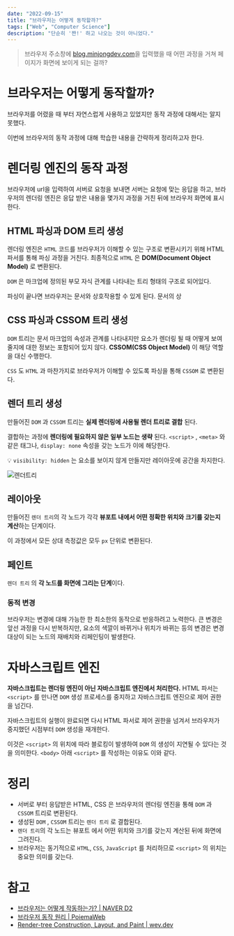 ```yaml
---
date: "2022-09-15"
title: "브라우저는 어떻게 동작할까?"
tags: ["Web", "Computer Science"]
description: "단순히 '짠!' 하고 나오는 것이 아니었다."
---
```


> 브라우저 주소창에 [blog.minjongdev.com](http://blog.minjongdev.com)을 입력했을 때 어떤 과정을 거쳐 페이지가 화면에 보이게 되는 걸까?

# 브라우저는 어떻게 동작할까?

브라우저를 어렸을 때 부터 자연스럽게 사용하고 있었지만 동작 과정에 대해서는 알지 못했다.

이번에 브라우저의 동작 과정에 대해 학습한 내용을 간략하게 정리하고자 한다.

# 렌더링 엔진의 동작 과정

브라우저에 url을 입력하여 서버로 요청을 보내면 서버는 요청에 맞는 응답을 하고, 브라우저의 렌더링 엔진은 응답 받은 내용을 몇가지 과정을 거친 뒤에 브라우저 화면에 표시한다.

## HTML 파싱과 DOM 트리 생성

렌더링 엔진은 `HTML` 코드를 브라우저가 이해할 수 있는 구조로 변환시키기 위해 HTML 파서를 통해 파싱 과정을 거친다. 최종적으로 `HTML` 은 **DOM(Document Object Model)** 로 변환된다.

`DOM` 은 마크업에 정의된 부모 자식 관계를 나타내는 트리 형태의 구조로 되어있다.

파싱이 끝나면 브라우저는 문서와 상호작용할 수 있게 된다. 문서의 상

## CSS 파싱과 CSSOM 트리 생성

`DOM` 트리는 문서 마크업의 속성과 관계를 나타내지만 요소가 렌더링 될 때 어떻게 보여줄지에 대한 정보는 포함되어 있지 않다. **CSSOM(CSS Object Model)** 이 해당 역할을 대신 수행한다.

`CSS` 도 `HTML` 과 마찬가지로 브라우저가 이해할 수 있도록 파싱을 통해 `CSSOM` 로 변환된다.

## 렌더 트리 생성

만들어진 `DOM` 과 `CSSOM` 트리는 **실제 렌더링에 사용될 렌더 트리로 결합** 된다.

결합하는 과정에 **렌더링에 필요하지 않은 일부 노드는 생략** 된다. `<script>` , `<meta>` 와 같은 태그나, `display: none` 속성을 갖는 노드가 이에 해당한다.

💡 `visibility: hidden` 는 요소를 보이지 않게 만들지만 레이아웃에 공간을 차지한다.

![렌더트리](/images/how-browsers-work/render-tree.png)

## **레이아웃**

만들어진 `렌더 트리`의 각 노드가 각각 **뷰포트 내에서 어떤 정확한 위치와 크기를 갖는지 계산**하는 단계이다.

이 과정에서 모든 상대 측정값은 모두 `px` 단위로 변환된다.

## 페인트

`렌더 트리` 의 **각 노드를 화면에 그리는 단계**이다.

### 동적 변경

브라우저는 변경에 대해 가능한 한 최소한의 동작으로 반응하려고 노력한다. 큰 변경은 앞선 과정을 다시 반복하지만, 요소의 색깔이 바뀌거나 위치가 바뀌는 등의 변경은 변경 대상이 되는 노드의 재배치와 리페인팅이 발생한다.

# 자바스크립트 엔진

**자바스크립트는 렌더링 엔진이 아닌 자바스크립트 엔진에서 처리한다.** HTML 파서는 `<script>` 를 만나면 `DOM` 생성 프로세스를 중지하고 자바스크립트 엔진으로 제어 권한을 넘긴다.

자바스크립트의 실행이 완료되면 다시 HTML 파서로 제어 권한을 넘겨서 브라우저가 중지했던 시점부터 `DOM` 생성을 재개한다.

이것은 `<script>` 의 위치에 따라 블로킹이 발생하여 `DOM` 의 생성이 지연될 수 있다는 것을 의미한다. `<body>` 아래 `<script>` 를 작성하는 이유도 이와 같다.

# 정리

- 서버로 부터 응답받은 HTML, CSS 은 브라우저의 렌더링 엔진을 통해 `DOM` 과 `CSSOM` 트리로 변환된다.
- 생성된 `DOM` , `CSSOM` 트리는 `렌더 트리` 로 결합된다.
- `렌더 트리`의 각 노드는 뷰포트 에서 어떤 위치와 크기를 갖는지 계산된 뒤에 화면에 그려진다.
- 브라우저는 동기적으로 `HTML`, `CSS`, `JavaScript` 를 처리하므로 `<script>` 의 위치는 중요한 의미를 갖는다.

# 참고

- [브라우저는 어떻게 작동하는가? | NAVER D2](https://d2.naver.com/helloworld/59361)
- [브라우저 동작 원리 | PoiemaWeb](https://poiemaweb.com/js-browser)
- [Render-tree Construction, Layout, and Paint | wev.dev](https://web.dev/critical-rendering-path-render-tree-construction/)
